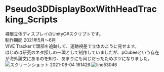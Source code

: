 # Pseudo3DDisplayBoxWithHeadTracking_Scripts
裸眼立体ディスプレイのUnityC#スクリプトです。  
制作期間 2021年5月～6月  
VIVE Trackerで頭部を追跡して、運動視差で立体のように見せます。  
はじめは研究のネタ探しの一環として制作していましたが、pCubeeという存在が海外論文にあるのを知り、あまりにも同じだったためボツになりました。  
![スクリーンショット 2021-08-04 161426](https://user-images.githubusercontent.com/50763395/163727162-d71cbd81-5bd8-41d6-85be-537d292ebed7.png)
![line53046](https://user-images.githubusercontent.com/50763395/163727168-40cd2f8c-f9c3-4913-8c6e-b8b42824381b.jpg)
